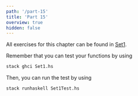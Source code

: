 ```yaml
---
path: '/part-15'
title: 'Part 15'
overview: true
hidden: false
---
```


<pages-in-this-section></pages-in-this-section>

All exercises for this chapter can be found in [Set1](https://github.com/moocfi/haskell-mooc/blob/master/exercises/Set1.hs).

Remember that you can test your functions by using
```Haskell
stack ghci Set1.hs
```

Then, you can run the test by using
```Bash
stack runhaskell Set1Test.hs
```
